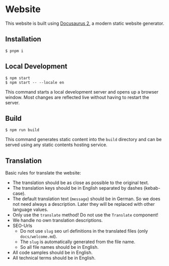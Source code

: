 # Website

This website is built using [Docusaurus 2](https://docusaurus.io/), a modern static website generator.

## Installation

```
$ pnpm i
```

## Local Development

```
$ npm start
$ npm start -- --locale en
```

This command starts a local development server and opens up a browser window. Most changes are reflected live without having to restart the server.

## Build

```
$ npm run build
```

This command generates static content into the `build` directory and can be served using any static contents hosting service.

## Translation

Basic rules for translate the website:

- The translation should be as close as possible to the original text.
- The translation keys should be in English separated by dashes (kebab-case).
- The default translation text (`message`) should be in German. So we does not need always a description. Later they will be replaced with other language values.
- Only use the `translate` method! Do not use the `Translate` component!
- We handle no own translation descriptions.
- SEO-Urls
  - Do not use `slug` seo url definitions in the translated files (only `docs/welcome.md`).
  - The `slug` is automatically generated from the file name.
  - So all file names should be in English.
- All code samples should be in English.
- All technical terms should be in English.
